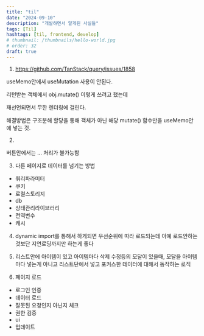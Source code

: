 ```yaml
---
title: "til"
date: "2024-09-10"
description: "개발하면서 알게된 사실들"
tags: [Til]
hashtags: [til, frontend, develop]
# thumbnail: /thumbnails/hello-world.jpg
# order: 32
draft: true
---
```


1.  https://github.com/TanStack/query/issues/1858

useMemo안에서 useMutation 사용이 안된다.

리턴받는 객체에서 obj.mutate() 이렇게 쓰려고 했는데

재선언되면서 무한 렌더링에 걸린다.

해결방법은 구조분해 할당을 통해 객체가 아닌 해당 mutate() 함수만을 useMemo안에 넣는 것.

2.

버튼안에서는 ... 처리가 불가능함

3. 다른 페이지로 데이터를 넘기는 방법

- 쿼리파라미터
- 쿠키
- 로컬스토리지
- db
- 상태관리라이브러리
- 전역변수
- 캐시

4. dynamic import를 통해서 하게되면 우선순위에 따라 로드되는데 아예 로드안하는것보단 지연로딩까지만 하는게 좋다

5. 리스트안에 아이템이 있고 아이템마다 삭제 수정등의 모달이 있을때, 모달을 아이템마다 넣는게 아니고 리스트단에서 넣고 포커스한 데이터에 대해서 동작하는 로직

6. 페이지 로드

- 로그인 인증
- 데이터 로드
- 잘못된 요청인지 아닌지 체크
- 권한 검증
- ui
- 업데이트
